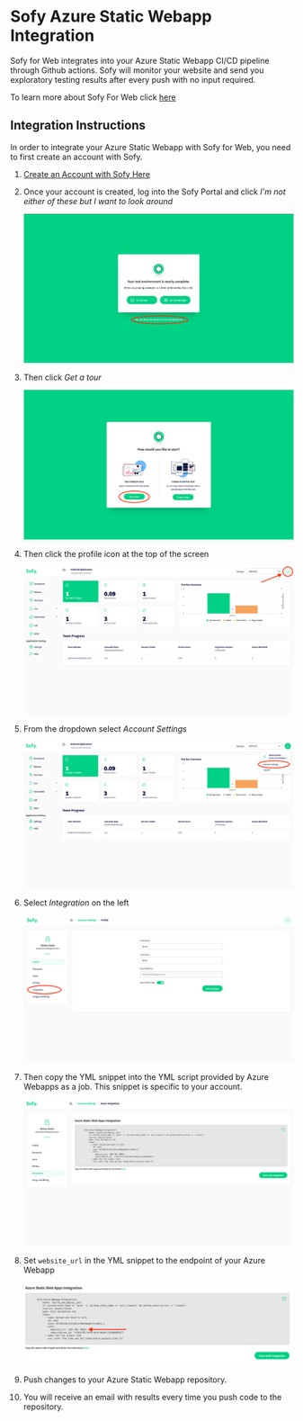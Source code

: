 # Sofy Azure Static Webapp Integration

Sofy for Web integrates into your Azure Static Webapp CI/CD pipeline through Github actions. Sofy will monitor your website and send you exploratory testing results after every push with no input required.

To learn more about Sofy For Web click [here](https://sofy.ai/azure-static-webapp-integration/) 

## Integration Instructions

In order to integrate your Azure Static Webapp with Sofy for Web, you need to first create an account with Sofy. 

1. [Create an Account with Sofy Here](https://sofy.ai/register/)
2. Once your account is created, log into the Sofy Portal and click *I'm not either of these but I want to look around*

	![Log in](landing1.png)

3. Then click *Get a tour*

	![Landing 2](landing2.png)

4. Then click the profile icon at the top of the screen

	![Profile](clickprofile.png)

5. From the dropdown select *Account Settings*

	![Profile](accountsettings.png)

6. Select *Integration* on the left

	![Profile](integration.png)

7. Then copy the YML snippet into the YML script provided by Azure Webapps as a job. This snippet is specific to your account.

	![Copy Snippet](Snippet.png)

8. Set `website_url` in the YML snippet to the endpoint of your Azure Webapp

	![website](rename.png)

9. Push changes to your Azure Static Webapp repository. 
10. You will receive an email with results every time you push code to the repository.



